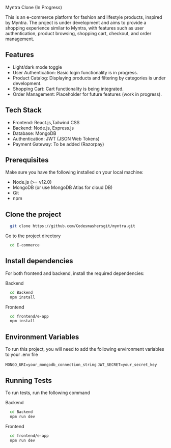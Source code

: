 
Myntra Clone (In Progress)


This is an e-commerce platform for fashion and lifestyle products, inspired by Myntra. The project is under development and aims to provide a shopping experience similar to Myntra, with features such as user authentication, product browsing, shopping cart, checkout, and order management.






## Features

- Light/dark mode toggle
- User Authentication: Basic login functionality is in progress.
- Product Catalog: Displaying products and filtering by categories is under development.
- Shopping Cart: Cart functionality is being integrated.
- Order Management: Placeholder for future features (work in progress).




## Tech Stack


- Frontend: React.js,Tailwind CSS
- Backend: Node.js, Express.js
- Database: MongoDB 
- Authentication: JWT (JSON Web Tokens)
- Payment Gateway: To be added (Razorpay)


##  Prerequisites

Make sure you have the following installed on your local machine:
- Node.js (>= v12.0)
- MongoDB (or use MongoDB Atlas for cloud DB)
- Git
- npm

## Clone the project



```bash
  git clone https://github.com/Codesmashersgit/myntra.git
```

Go to the project directory

```bash
  cd E-commerce
```

## Install dependencies
For both frontend and backend, install the required dependencies:

 Backend

```bash
  cd Backend
  npm install
```

Frontend

```bash
  cd frontend/e-app
  npm install
```



## Environment Variables

To run this project, you will need to add the following environment variables to your .env file

`MONGO_URI=your_mongodb_connection_string`
`JWT_SECRET=your_secret_key`



## Running Tests

To run tests, run the following command

Backend

```bash
  cd Backend
  npm run dev
```

Frontend

```bash
  cd frontend/e-app
  npm run dev
```